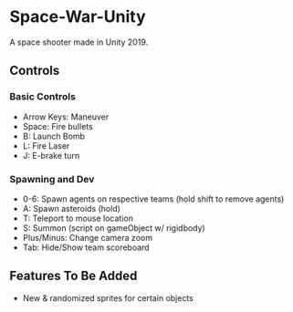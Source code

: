 # Space-War-Unity
A space shooter made in Unity 2019. 

## Controls
### Basic Controls
* Arrow Keys: Maneuver
* Space: Fire bullets
* B: Launch Bomb
* L: Fire Laser
* J: E-brake turn

### Spawning and Dev
* 0-6: Spawn agents on respective teams (hold shift to remove agents)
* A: Spawn asteroids (hold)
* T: Teleport to mouse location
* S: Summon (script on gameObject w/ rigidbody)
* Plus/Minus: Change camera zoom
* Tab: Hide/Show team scoreboard

## Features To Be Added
* New & randomized sprites for certain objects
